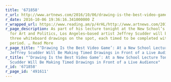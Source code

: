 ```yaml
---
title: '671858'
r_url: http://www.artnews.com/2016/10/06/drawing-is-the-best-video-game-at-a-new-school-lecture-tonight-jeffrey-scudder-will-be-making-timed-drawings-in-front-of-a-live-audience/
r_date: 2016-10-06 19:36:16.341000000 Z
r_wrapped_url: https://www.reading.am/p/4rHL/http://www.artnews.com/2016/10/06/drawing-is-the-best-video-game-at-a-new-school-lecture-tonight-jeffrey-scudder-will-be-making-timed-drawings-in-front-of-a-live-audience/
r_page_description: As part of his lecture tonight at the New School’s Vera List Center
  for Art and Politics, Los Angeles–based artist Jeffrey Scudder will be creating
  three whiteboard drawings on the spot, each timed to be completed within a 20-minute
  period. … Read More
r_page_title: "‘Drawing Is the Best Video Game’: At a New School Lecture Tonight,
  Jeffrey Scudder Will Be Making Timed Drawings in Front of a Live Audience"
r_title: "‘Drawing Is the Best Video Game’: At a New School Lecture Tonight, Jeffrey
  Scudder Will Be Making Timed Drawings in Front of a Live Audience"
r_id: '671858'
r_page_id: '491611'
---
```


